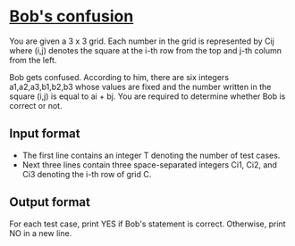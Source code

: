 # [Bob's confusion][link]

You are given a 3 x 3 grid. Each number in the grid is represented by Cij where (i,j) denotes the square at the i-th row from the top and j-th column from the left.

Bob gets confused. According to him, there are six integers a1,a2,a3,b1,b2,b3 whose values are fixed and the number written in the square (i,j) is equal to ai + bj. You are required to determine whether Bob is correct or not.

## Input format

- The first line contains an integer T denoting the number of test cases.
- Next three lines contain three space-separated integers Ci1, Ci2, and Ci3 denoting the i-th row of grid C.

## Output format

For each test case, print YES if Bob's statement is correct. Otherwise, print NO in a new line.

[link]: https://www.hackerearth.com/practice/algorithms/greedy/basics-of-greedy-algorithms/practice-problems/algorithm/lucky-confusion-2c714d08/
